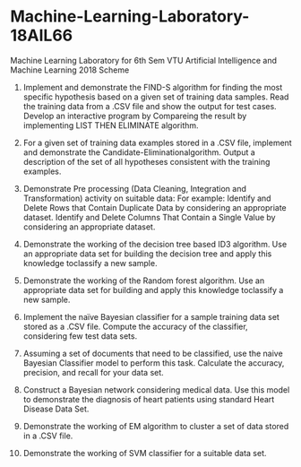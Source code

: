 # Machine-Learning-Laboratory-18AIL66
Machine Learning Laboratory for 6th Sem VTU Artificial Intelligence and Machine Learning 2018 Scheme

1. Implement and demonstrate the FIND-S algorithm for finding the most specific hypothesis based on a given set of training data samples. Read the training data from a .CSV file and show the output for test cases. Develop an interactive program by Compareing the result by implementing LIST THEN ELIMINATE algorithm.

2. For a given set of training data examples stored in a .CSV file, implement and demonstrate the Candidate-Eliminationalgorithm. Output a description of the set of all hypotheses consistent with the training examples.

3. Demonstrate Pre processing (Data Cleaning, Integration and Transformation) activity on suitable data:
For example:
Identify and Delete Rows that Contain Duplicate Data by considering an appropriate
dataset.
Identify and Delete Columns That Contain a Single Value by considering an
appropriate dataset.

4. Demonstrate the working of the decision tree based ID3 algorithm. Use an appropriate data set for building the decision tree and apply this knowledge toclassify a new sample.

5. Demonstrate the working of the Random forest algorithm. Use an appropriate data set for building and apply this knowledge toclassify a new sample.

6. Implement the naïve Bayesian classifier for a sample training data set stored as a .CSV file. Compute the accuracy of the classifier, considering few test data sets.

7. Assuming a set of documents that need to be classified, use the naive Bayesian Classifier model to perform this task. Calculate the accuracy, precision, and recall for your data set.

8. Construct a Bayesian network considering medical data. Use this model to demonstrate the diagnosis of heart patients using standard Heart Disease Data Set.

9. Demonstrate the working of EM algorithm to cluster a set of data stored in a .CSV file.

10. Demonstrate the working of SVM classifier for a suitable data set.
